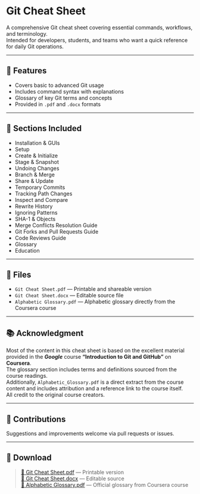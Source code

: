 # Git Cheat Sheet

A comprehensive Git cheat sheet covering essential commands, workflows, and terminology.  
Intended for developers, students, and teams who want a quick reference for daily Git operations.

---

## 🔧 Features

- Covers basic to advanced Git usage
- Includes command syntax with explanations
- Glossary of key Git terms and concepts
- Provided in `.pdf` and `.docx` formats

---

## 📘 Sections Included

- Installation & GUIs 
- Setup 
- Create & Initialize
- Stage & Snapshot
- Undoing Changes
- Branch & Merge
- Share & Update
- Temporary Commits 
- Tracking Path Changes
- Inspect and Compare
- Rewrite History
- Ignoring Patterns
- SHA-1 & Objects
- Merge Conflicts Resolution Guide
- Git Forks and Pull Requests Guide
- Code Reviews Guide
- Glossary
- Education

---

## 📂 Files

- `Git Cheat Sheet.pdf` — Printable and shareable version  
- `Git Cheat Sheet.docx` — Editable source file  
- `Alphabetic Glossary.pdf` — Alphabetic glossary directly from the Coursera course 

---

## 📚 Acknowledgment

Most of the content in this cheat sheet is based on the excellent material provided in the ***Google*** course **“Introduction to Git and GitHub”** on **Coursera**.  
The glossary section includes terms and definitions sourced from the course readings.  
Additionally, `Alphabetic_Glossary.pdf` is a direct extract from the course content and includes attribution and a reference link to the course itself.  
All credit to the original course creators.

---

## 🤝 Contributions

Suggestions and improvements welcome via pull requests or issues.

---

## 🔗 Download

> [📄 Git Cheat Sheet.pdf](Git%20Cheat%20Sheet.pdf) — Printable version  
> [📝 Git Cheat Sheet.docx](Git%20Cheat%20Sheet.docx) — Editable source  
> [📘 Alphabetic Glossary.pdf](Alphabetic%20Glossary.pdf) — Official glossary from Coursera course